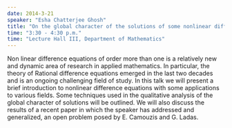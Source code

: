 ```yaml
---
date: 2014-3-21
speaker: "Esha Chatterjee Ghosh"
title: "On the global character of the solutions of some nonlinear difference equations"
time: "3:30 - 4:30 p.m." 
time: "Lecture Hall III, Department of Mathematics"
---
```

Non linear difference equations of order more than one is a relatively new and dynamic area of research in applied mathematics. In particular, the theory of Rational difference equations emerged in the last two decades and is an ongoing challenging field of study. In this talk we will present a brief introduction to nonlinear difference equations with some applications to various fields. Some techniques used in the qualitative analysis of the global character of solutions will be outlined. We will also discuss the results of a recent paper in which the speaker has addressed and generalized, an open problem posed by E. Camouzis and G. Ladas.
